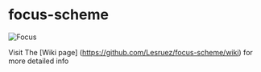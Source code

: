 # focus-scheme

   ![Focus](https://github.com/Lesruez/focus-scheme/blob/master/images/focus1.png)

 Visit The [Wiki page] (https://github.com/Lesruez/focus-scheme/wiki)  for more detailed info
